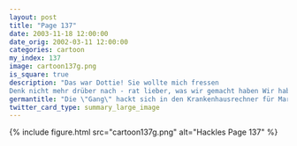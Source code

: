 ```yaml
---
layout: post
title: "Page 137"
date: 2003-11-18 12:00:00
date_orig: 2002-03-11 12:00:00
categories: cartoon
my_index: 137
image: cartoon137g.png
is_square: true
description: "Das war Dottie! Sie wollte mich fressen
Denk nicht mehr drüber nach - rat lieber, was wir gemacht haben Wir haben die Krankenhausdatenbank gehackt, damit du besseres Essen bekommst Ich habe das Passwort durch social engineering herausbekommen, Percy und Pete sind ins Netzwerk eingedrungen, und Preston hat die Daten eigegeben Ihr Geeks macht also endlich etwas nützliches mit euren Fähigkeiten Entschuldigung dass ich dich fressen wollte Marcus! Hier ist dein Essen Äpfel?! Mais?! Ich esse Käse Preston Was? Ich nehm das, wenn du es nicht willst hackles peter percy preston marcus"
germantitle: "Die \"Gang\" hackt sich in den Krankenhausrechner für Marcus"
twitter_card_type: summary_large_image
---
```


{% include figure.html src="cartoon137g.png" alt="Hackles Page 137"  %}
